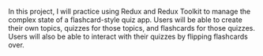 In this project, I will practice using Redux and Redux Toolkit to manage the complex state of a flashcard-style quiz app.
Users will be able to create their own topics, quizzes for those topics, and flashcards for those quizzes.
Users will also be able to interact with their quizzes by flipping flashcards over.

